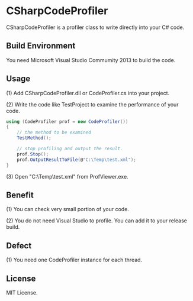 CSharpCodeProfiler
======================
CSharpCodeProfiler is a profiler class to write directly into your C# code.

Build Environment
------
You need Microsoft Visual Studio Commumity 2013 to build the code.

Usage
------
(1) Add CSharpCodeProfiler.dll or CodeProfiler.cs into your project.

(2) Write the code like TestProject to examine the performance of your code.

```csharp
using (CodeProfiler prof = new CodeProfiler())
{
    // the method to be examined
    TestMethod();

    // stop profiling and output the result.
    prof.Stop();
    prof.OutputResultToFile(@"C:\Temp\test.xml");
}
```

(3) Open "C:\Temp\test.xml" from ProfViewer.exe.

Benefit
----------
(1) You can check very small portion of your code.

(2) You do not need Visual Studio to profile. You can add it to your release build.

Defect
----------
(1) You need one CodeProfiler instance for each thread.

License
----------
MIT License.
